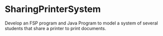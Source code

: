 # SharingPrinterSystem
 Develop an FSP program and Java Program to model  a system of  several students that share a printer to print documents.
